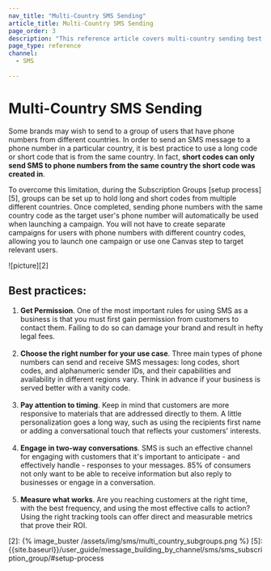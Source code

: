 ```yaml
---
nav_title: "Multi-Country SMS Sending"
article_title: Multi-Country SMS Sending
page_order: 3
description: "This reference article covers multi-country sending best practices for SMS messaging."
page_type: reference
channel:
  - SMS
  
---
```


# Multi-Country SMS Sending

Some brands may wish to send to a group of users that have phone numbers from different countries. In order to send an SMS message to a phone number in a particular country, it is best practice to use a long code or short code that is from the same country. In fact, __short codes can only send SMS to phone numbers from the same country the short code was created in__. 

To overcome this limitation, during the Subscription Groups [setup process][5], groups can be set up to hold long and short codes from multiple different countries. Once completed, sending phone numbers with the same country code as the target user's phone number will automatically be used when launching a campaign. You will not have to create separate campaigns for users with phone numbers with different country codes, allowing you to launch one campaign or use one Canvas step to target relevant users.

![picture][2]

## Best practices:

1. __Get Permission__. One of the most important rules for using SMS as a business is that you must first gain permission from customers to contact them. Failing to do so can damage your brand and result in hefty legal fees.<br><br>
2. __Choose the right number for your use case__. Three main types of phone numbers can send and receive SMS messages: long codes, short codes, and alphanumeric sender IDs, and their capabilities and availability in different regions vary. Think in advance if your business is served better with a vanity code. <br><br>
3. __Pay attention to timing__. Keep in mind that customers are more responsive to materials that are addressed directly to them. A little personalization goes a long way, such as using the recipients first name or adding a conversational touch that reflects your customers' interests.<br><br>
4. __Engage in two-way conversations__. SMS is such an effective channel for engaging with customers that it's important to anticipate - and effectively handle - responses to your messages. 85% of consumers not only want to be able to receive information but also reply to businesses or engage in a conversation.<br><br>
5. __Measure what works__. Are you reaching customers at the right time, with the best frequency, and using the most effective calls to action? Using the right tracking tools can offer direct and measurable metrics that prove their ROI. 

[1]: {{site.baseurl}}/user_guide/message_building_by_channel/sms/sms_subscription_group/
[2]: {% image_buster /assets/img/sms/multi_country_subgroups.png %}
[5]: {{site.baseurl}}/user_guide/message_building_by_channel/sms/sms_subscription_group/#setup-process
